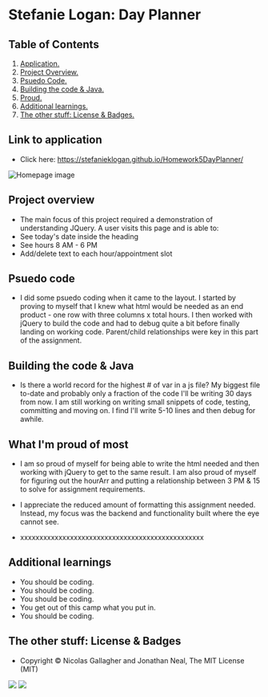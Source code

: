 # Stefanie Logan: Day Planner

## Table of Contents
1. [ Application. ](#application)
2. [ Project Overview. ](#overview)
3. [ Psuedo Code. ](#psuedo)
4. [ Building the code & Java. ](#code)
5. [ Proud. ](#proud)
6. [ Additional learnings. ](#learnings)
7. [ The other stuff: License & Badges. ](#streetcred)


<a name="application"></a>
## Link to application

* Click here: https://stefanieklogan.github.io/Homework5DayPlanner/

![Homepage image](xxxxxxxxxxxxxxxxxxxxxxxxxxxxxxxxxxxxxxx)

<a name="overview"></a>
## Project overview

* The main focus of this project required a demonstration of understanding JQuery. A user visits this page and is able to:
* See today's date inside the heading
* See hours 8 AM - 6 PM
* Add/delete text to each hour/appointment slot


<a name="psuedo"></a>
## Psuedo code

* I did some psuedo coding when it came to the layout. I started by proving to myself that I knew what html would be needed as an end product - one row with three columns x total hours. I then worked with jQuery to build the code and had to debug quite a bit before finally landing on working code. Parent/child relationships were key in this part of the assignment.

<a name="code"></a>
## Building the code & Java

* Is there a world record for the highest # of var in a js file? My biggest file to-date and probably only a fraction of the code I'll be writing 30 days from now. I am still working on writing small snippets of code, testing, committing and moving on. I find I'll write 5-10 lines and then debug for awhile.

<a name="proud"></a>
## What I'm proud of most

* I am so proud of myself for being able to write the html needed and then working with jQuery to get to the same result. I am also proud of myself for figuring out the hourArr and putting a relationship between 3 PM & 15 to solve for assignment requirements. 

* I appreciate the reduced amount of formatting this assignment needed. Instead, my focus was the backend and functionality built where the eye cannot see.

* xxxxxxxxxxxxxxxxxxxxxxxxxxxxxxxxxxxxxxxxxxxxxxxx

<a name="learnings"></a>
## Additional learnings

* You should be coding.
* You should be coding.
* You should be coding.
* You get out of this camp what you put in.
* You should be coding.


<a name="streetcred"></a>
## The other stuff: License & Badges

* Copyright © Nicolas Gallagher and Jonathan Neal, The MIT License (MIT)

<img src="https://img.shields.io/badge/html5%20-%23E34F26.svg?&style=for-the-badge&logo=html5&logoColor=white"/>

<img src="https://img.shields.io/badge/css3%20-%231572B6.svg?&style=for-the-badge&logo=css3&logoColor=white"/>
